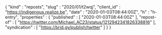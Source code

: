 {
  "kind" : "reposts",
  "slug" : "2020/01/t2wqj",
  "client_id" : "https://indigenous.realize.be",
  "date" : "2020-01-03T08:44:00Z",
  "h" : "h-entry",
  "properties" : {
    "published" : [ "2020-01-03T08:44:00Z" ],
    "repost-of" : [ "https://twitter.com/Michael_AC23/status/1212942341826338816" ],
    "syndication" : [ "https://brid.gy/publish/twitter" ]
  }
}
